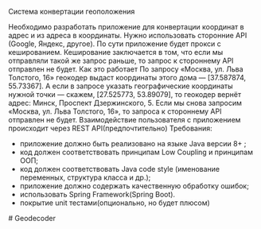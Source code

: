 Система конвертации геоположения

Необходимо разработать приложение для конвертации координат в адрес и из адреса в координаты. Нужно использовать сторонние API (Google, Яндекс, другое). По сути приложение будет прокси с кешированием. Кеширование заключается в том, что если мы отправляли такой же запрос раньше, то запрос к  стороннему API отправлен не будет.
Как это работает
По запросу «Москва, ул. Льва Толстого, 16» геокодер выдаст координаты этого дома — [37.587874, 55.73367]. А если в запросе указать географические координаты нужной точки — скажем, [27.525773, 53.89079], то геокодер вернёт адрес: Минск, Проспект Дзержинского, 5. Если мы снова запросим «Москва, ул. Льва Толстого, 16», то запроса к стороннему API отправлен не будет.
Взаимодействие пользователя с приложением происходит через REST API(предпочтительно)
Требования:
   * приложение должно быть реализовано на языке Java версии 8+ ;
   * код должен соответствовать принципам Low Coupling и принципам ООП;
   * код должен соответствовать Java code style (именование переменных, структура класса и др.);
   * приложение должно содержать качественную обработку ошибок;
   * использовать Spring Framework(Spring Boot).
   * покрытие unit тестами(опционально, но будет плюсом)


#   G e o d e c o d e r  
 